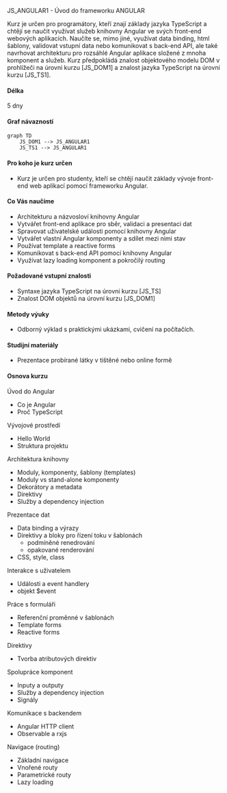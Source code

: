 JS_ANGULAR1 - Úvod do frameworku ANGULAR

Kurz je určen pro programátory, kteří znají základy jazyka TypeScript a chtějí se naučit využívat služeb knihovny Angular ve svých front-end webových aplikacích. Naučíte se, mimo jiné, využívat data binding, html šablony, validovat vstupní data nebo komunikovat s back-end API, ale také navrhovat architekturu pro rozsáhlé Angular aplikace složené z mnoha komponent a služeb. Kurz předpokládá znalost objektového modelu DOM v prohlížeči na úrovni kurzu [JS_DOM1] a znalost jazyka TypeScript na úrovni kurzu [JS_TS1].

#### Délka

5 dny

#### Graf návazností

```mermaid
graph TD
    JS_DOM1 --> JS_ANGULAR1
    JS_TS1 --> JS_ANGULAR1
```

#### Pro koho je kurz určen

- Kurz je určen pro studenty, kteří se chtějí naučit základy vývoje front-end web aplikací pomocí frameworku Angular.

#### Co Vás naučíme

- Architekturu a názvosloví knihovny Angular
- Vytvářet front-end aplikace pro sběr, validaci a presentaci dat
- Spravovat uživatelské události pomocí knihovny Angular
- Vytvářet vlastní Angular komponenty a sdílet mezi nimi stav
- Používat template a reactive forms
- Komunikovat s back-end API pomocí knihovny Angular
- Využívat lazy loading komponent a pokročilý routing

#### Požadované vstupní znalosti

- Syntaxe jazyka TypeScript na úrovni kurzu [JS_TS]
- Znalost DOM objektů na úrovní kurzu [JS_DOM1]

#### Metody výuky

- Odborný výklad s praktickými ukázkami, cvičení na počítačích.

#### Studijní materiály

- Prezentace probírané látky v tištěné nebo online formě

#### Osnova kurzu

Úvod do Angular

- Co je Angular
- Proč TypeScript

Vývojové prostředí

- Hello World
- Struktura projektu

Architektura knihovny

- Moduly, komponenty, šablony (templates)
- Moduly vs stand-alone komponenty
- Dekorátory a metadata
- Direktivy
- Služby a dependency injection

Prezentace dat

- Data binding a výrazy
- Direktivy a bloky pro řízení toku v šablonách
  - podmíněné renedrování
  - opakované renderování
- CSS, style, class

Interakce s uživatelem

- Události a event handlery
- objekt $event

Práce s formuláři

- Referenční proměnné v šablonách
- Template forms
- Reactive forms

Direktivy

- Tvorba atributových direktiv

Spolupráce komponent

- Inputy a outputy
- Služby a dependency injection
- Signály

Komunikace s backendem

- Angular HTTP client
- Observable a rxjs

Navigace (routing)

- Základní navigace
- Vnořené routy
- Parametrické routy
- Lazy loading
